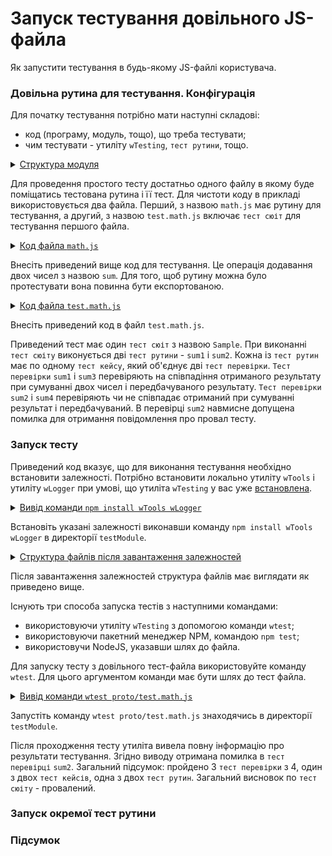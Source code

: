 # Запуск тестування довільного JS-файла

Як запустити тестування в будь-якому JS-файлі користувача. 

### Довільна рутина для тестування. Конфігурація

Для початку тестування потрібно мати наступні складові: 
- код (програму, модуль, тощо), що треба тестувати;
- чим тестувати - утиліту `wTesting`, `тест рутини`, тощо. 

<details>
  <summary><u>Структура модуля</u></summary>

```
testModule
   └── proto
        ├── math.js
        └── test.math.js    

```

</details>

Для проведення простого тесту достатньо одного файлу в якому буде поміщатись тестована рутина і її тест. Для чистоти коду в прикладі використовується два файла. Перший, з назвою `math.js` має рутину для тестування, а другий, з назвою `test.math.js` включає `тест сюіт` для тестування першого файла. 

<details>
    <summary><a href="./tutorial/Criterions.md">Код файла <code>math.js</code></a></summary>
    
```js    
module.exports.sum = function(a,b){
  return a + b;
}

```
  
</details>

Внесіть приведений вище код для тестування. Це операція додавання двох чисел з назвою `sum`. Для того, щоб рутину можна було протестувати вона повинна бути експортованою.  

<details>
    <summary><a href="./tutorial/Criterions.md">Код файла <code>test.math.js</code></a></summary>
    
```js    
if( typeof module !== 'undefined' )
{
  let _ = require( 'wTools' );

  if( typeof _realGlobal_ === 'undefined' || !_realGlobal_.wTester || !_realGlobal_.wTester._isReal_ )

  _.include( 'wLogger' );
  _.include( 'wTesting' );
}

let math = require('./math.js');
var _global = _global_;
var _ = _global_.wTools;

function sum1(test)
{
  test.case = 'sum integers';
  test.will = 'sum1';
  var got = math.sum( 1, 2);
  var expected =  3 ;
  test.identical( got,expected );

  test.will = 'sum2';
  var got = math.sum( 1, 2);
  var expected =  3 ;
  test.notIdentical( got,expected );
}

function sum2(test)
{
  test.case = 'sum integers2';
  test.will = 'sum3';
  var got = math.sum( 1, 2);
  var expected =  3 ;
  test.identical( got,expected );

  test.will = 'sum4';
  var got = math.sum( 1, 2);
  var expected =  2 ;
  test.notIdentical( got,expected );
}

var Self =
{
  name : 'Sample',
  silencing : 1,

  tests :
  {
    sum1 : sum1,
    sum2 : sum2,
  }
}

Self = wTestSuite( Self );
if( typeof module !== 'undefined' && !module.parent )
_.Tester.test( Self.name );

```
  
</details>

Внесіть приведений код в файл `test.math.js`.

Приведений тест має один `тест сюіт` з назвою `Sample`. При виконанні `тест сюіту` виконується дві `тест рутини` - `sum1` і `sum2`. Кожна із `тест рутин` має по одному `тест кейсу`, який об'єднує дві `тест перевірки`. `Тест перевірки` `sum1` і `sum3` перевіряють на співпадіння отриманого результату при сумуванні двох чисел і передбачуваного результату. `Тест перевірки` `sum2` і `sum4` перевіряють чи не співпадає отриманий при сумуванні результат і передбачуваний. В перевірці `sum2` навмисне допущена помилка для отримання повідомлення про провал тесту.

### Запуск тесту

Приведений код вказує, що для виконання тестування необхідно встановити залежності. Потрібно встановити локально утиліту `wTools` i утиліту `wLogger` при умові, що утиліта `wTesting` у вас уже [встановлена](Installation.md).

<details>
  <summary><u>Вивід команди <code>npm install wTools wLogger</code></u></summary>

```
[user@user ~]$ npm install wTools wLogger
+ wLogger@0.5.172
+ wTools@0.8.454
added 27 packages from 3 contributors and audited 53 packages in 2.19s

```

</details>

Встановіть указані залежності виконавши команду `npm install wTools wLogger` в директорії `testModule`.

<details>
  <summary><u>Структура файлів після завантаження залежностей</u></summary>

```
testModule
   ├── node_modules
   │        ├── wLogger
   │        ├── wTools
   │        ├──...
   │        ├──
   ├── proto
   │    ├── math.js
   │    └── test.math.js
   │
   └── package-lock.json     

```

</details>

Після завантаження залежностей структура файлів має виглядати як приведено вище. 

Існують три способа запуска тестів з наступними командами:  
- використовуючи утиліту `wTesting` з допомогою команди `wtest`;
- використовуючи пакетний менеджер NPM, командою `npm test`;
- використовучи NodeJS, указавши шлях до файла.

Для запуску тесту з довільного тест-файла використовуйте команду `wtest`. Для цього аргументом команди має бути шлях до тест файла.

<details>
  <summary><u>Вивід команди <code>wtest proto/test.math.js</code></u></summary>

```
[user@user ~]$ wtest proto/test.math.js
at  /path_to_test/testModule/proto/test.math.js:40
        
        Test check ( Sample / sum1 / sum integers < sum2 # 2 ) ... failed
      Failed test routine ( Sample / sum1 ) in 0.076s
      Passed test routine ( Sample / sum2 ) in 0.056s

    Passed test checks 3 / 4
    Passed test cases 1 / 2
    Passed test routines 1 / 2
    Test suite ( Sample ) ... in 0.266s ... failed



  Testing ... in 0.333s ... failed

```

</details>

Запустіть команду `wtest proto/test.math.js` знаходячись в директорії `testModule`.

Після проходження тесту утиліта вивела повну інформацію про результати тестування. Згідно виводу отримана помилка в `тест перевірці` `sum2`. Загальний підсумок: пройдено 3 `тест перевірки` з 4, один з двох `тест кейсів`, одна з двох `тест рутин`. Загальний висновок по `тест сюіту` - провалений.

### Запуск окремої тест рутини


### Підсумок